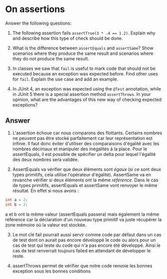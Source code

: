 # On assertions

Answer the following questions:

1. The following assertion fails `assertTrue(3 * .4 == 1.2)`. Explain why and describe how this type of check should be done.

2. What is the difference between `assertEquals` and `assertSame`? Show scenarios where they produce the same result and scenarios where they do not produce the same result.

3. In classes we saw that `fail` is useful to mark code that should not be executed because an exception was expected before. Find other uses for `fail`. Explain the use case and add an example.

4. In JUnit 4, an exception was expected using the `@Test` annotation, while in JUnit 5 there is a special assertion method `assertThrows`. In your opinion, what are the advantages of this new way of checking expected exceptions?

## Answer

1. L'assertion échoue car nous comparons des flottants. Certains nombres ne peuvent pas être stocké parfaitement car leur représentation est infinie. Il faut donc éviter d'utiliser des comparaisons d'égalité avec les nombres décimaux et manipuler des inégalités à la place. Pour le assertEquals, il est possible de spécifier un delta pour lequel l'égalité des deux nombres sera validée. 

2. AssertEquals va vérifier que deux éléments sont *égaux* (si ce sont deux types primitifs, cela utilise l'opérateur d'égalité). AssertSame va en revanche vérifier si deux éléments ont la même *référence*. Dans le cas de types primitifs, assertEquals et assertSame vont renvoyer le même résultat. En effet si nous avons :
```java
int a = 2;
int b = 2;
```
a et b ont la même valeur (assertEquals passera) mais également la même référence car la déclaration d'un nouveau type primitif va juste récupérer la zone mémoire où la valeur est stockée.  

3. Le mot clé fail pourrait aussi servir comme code par défaut dans un cas de test dont on aurait pas encore développé le code ou alors pour un cas de test qui teste du code qui n'a pas encore été développé. Ainsi le cas de test renverrait toujours failed en attendant de développer le reste.

4. assertThrows permet de vérifier que notre code renvoie les bonnes exception sous les bonnes conditions

